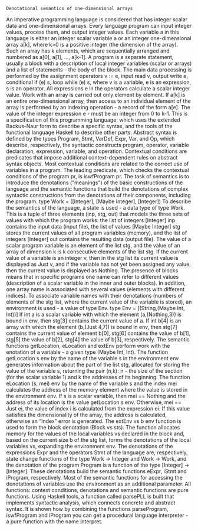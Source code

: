     Denotational semantics of one-dimensional arrays


An imperative programming language is considered that has integer scalar data 
and one-dimensional arrays. Every language program can input integer values, process them, and 
output integer values. Each variable a in this language is either an integer scalar variable a 
or an integer one-dimensional array a[k], where k>0 is a positive integer 
(the dimension of the array). Such an array has k elements, which are sequentially arranged 
and numbered as a[0], a[1], ..., a[k-1]. A program is a separate statement, usually a block 
with a description of local integer variables (scalar or arrays) and a list of statements – 
the body of the block. The main data processing is performed by the 
assignment operators v := e, input read v, output write e, conditional if (e) s, 
loop while (e) s, where v is a variable, e is an expression, s is an operator. 
All expressions e in the operators calculate a scalar integer value. Work with an array is 
carried out only element by element. If a[k] is an entire one-dimensional array, 
then access to an individual element of the array is performed by an indexing operation - 
a record of the form a[e]. The value of the integer expression e - must be an integer from 0 to k-1.
This is a specification of this programming language, which uses the 
extended Backus-Naur form to describe a specific syntax, and the tools of the functional 
language Haskell to describe other parts. Abstract syntax is defined by the types Program, 
Stmt, VarDef, Expr, Var, and Op, which describe, respectively, the syntactic constructs program, 
operator, variable declaration, expression, variable, and operation. Contextual conditions are 
predicates that impose additional context-dependent rules on abstract syntax objects.
Most contextual conditions are related to the correct use of variables in a program.
The leading predicate, which checks the contextual conditions of the program pr, 
is iswfProgram pr. 	The task of semantics is to introduce the denotations
("meanings") of the basic constructions of the language and the semantic functions that 
build the denotations of complex syntactic constructions from the denotations of their 
components, including the program.
         type Work = ([Integer], [Maybe Integer], [Integer]) 
 To describe the semantics of the language, a state is used - a data type of type Work. 
This is a tuple of three elements (inp, stg, out) that models the three sets of values 
with which the program works: the list of integers [Integer] inp contains the input data 
(input file), the list of values ​[Maybe Integer] stg stores the current values ​​of all program 
variables (memory), and the list of integers [Integer] out contains the resulting data (output file).
The value of a scalar program variable is an element of the list stg, and the value of 
an array of dimension k is k consecutive elements of the list stg.
If the current value of a variable is an integer v, then in the 
stg list its current value is displayed as Just v, and if the variable has not yet 
been assigned any value, then the current value is displayed as Nothing.
The presence of blocks means that in specific programs one name can refer to different 
values ​​(description of a scalar variable in the inner and outer blocks). In addition,
one array name is associated with several values ​​(elements with different indices).
To associate variable names with their denotations (numbers of elements of the stg list,
where the current value of the variable is stored), an environment is used - a value of type Env.
	                 type Env = [(String,(Maybe Int, Int))]
If int a is a scalar variable with which the element (a,(Nothing,3)) is bound in env, then stg[3] 
contains the current value of a. If int b[4] is an array with which the element (b,(Just 4,7))
is bound in env, then stg[7] contains the current value of element b[0], stg[6] contains
the value of b[1], stg[5] the value of b[2], stg[4] the value of b[3], respectively.
    The semantic functions getLocation, eLocation and extEnv perform work with the 
enotation of a variable - a given type (Maybe Int, Int). The function getLocation s env 
by the name of the variable s in the environment env generates information about the 
part of the list stg, allocated for storing the value of the variable s, 
returning the pair (n,k): n - the size of the section (for the scalar variable 1) and k 
the addresses of its beginning. The function eLocation (s, mei) env by the name of 
the variable s and the index mei calculates 
the address of the memory element where the value is stored in the environment env.
If s is a scalar variable, then mei == Nothing and the address of its location 
is the value getLocation s env. Otherwise, mei == Just ei, the value of index i 
is calculated from the expression ei. If this value satisfies the 
dimensionality of the array, the address is calculated, otherwise an “Index” error is generated.
The extEnv vs b env function is used to form the block denotation (Block vs sts). 
The function allocates memory for the values ​​of the local variables vs declared 
in the block and, based on the current size b of the stg list, 
forms the denotations of the local variables vs, expanding the environment env.
	   The denotations of the expressions Expr and the operators Stmt of the language are, 
respectively, state change functions of the type Work -> Integer and Work -> Work, 
and the denotation of the program Program is a function of the type [Integer] -> [Integer].
These denotations build the semantic functions eExpr, iStmt and iProgram, 
respectively. Most of the semantic functions for accessing the denotations 
of variables use the environment as an additional parameter.
    	All functions: context conditions, denotations and semantic functions are pure functions. Using 
Haskell tools, a function called parsePLL is built that implements syntactic analysis, which connects 
concrete and abstract syntax. It is shown how by combining the functions parseProgram, iswfProgram and iProgram 
you can get a procedural language interpreter - a pure function with the name interpret.

